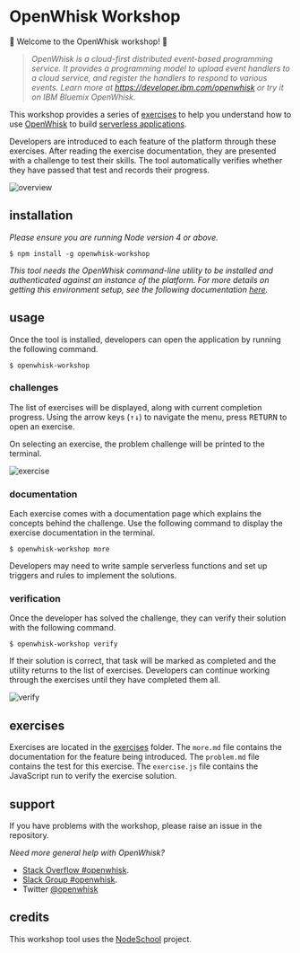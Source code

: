 # OpenWhisk Workshop

🎉 Welcome to the OpenWhisk workshop! 🎉

> *OpenWhisk is a cloud-first distributed event-based programming service. It provides a programming model to upload event handlers to a cloud service, and register the handlers to respond to various events. Learn more at https://developer.ibm.com/openwhisk or try it on IBM Bluemix OpenWhisk.*

This workshop provides a series of [exercises](https://github.com/openwhisk/openwhisk-workshop/tree/master/exercises) to help you understand how to use [OpenWhisk](https://github.com/openwhisk/openwhisk) to build [serverless applications](http://martinfowler.com/articles/serverless.html).


Developers are introduced to each feature of the platform through these exercises. After reading the exercise documentation, they are presented with a challenge to test their skills. The tool automatically verifies whether they have passed that test and records their progress.

![overview](https://dl.dropboxusercontent.com/u/10404736/ow_workshop.png)


## installation

*Please ensure you are running Node version 4 or above.*

```
$ npm install -g openwhisk-workshop 
```

_This tool needs the OpenWhisk command-line utility to be installed and authenticated against an instance of the platform. For more details on getting this environment setup, see the following documentation [here](https://new-console.ng.bluemix.net/openwhisk/cli)._


## usage 

Once the tool is installed, developers can open the application by running the following command.

```
$ openwhisk-workshop
```

### challenges

The list of exercises will be displayed, along with current completion progress. Using the arrow keys (<kbd>&uparrow;</kbd><kbd>&downarrow;</kbd>) to navigate the menu, press <kbd>RETURN</kbd> to open an exercise.

On selecting an exercise, the problem challenge will be printed to the terminal. 

![exercise](https://dl.dropboxusercontent.com/u/10404736/challenge.png)

### documentation

Each exercise comes with a documentation page which explains the concepts behind the challenge. Use the following command to display the exercise documentation in the terminal.

```
$ openwhisk-workshop more
```

Developers may need to write sample serverless functions and set up triggers and rules to implement the solutions.

### verification

Once the developer has solved the challenge, they can verify their solution with the following command.

```
$ openwhisk-workshop verify
```

If their solution is correct, that task will be marked as completed and the utility returns to the list of exercises.
Developers can continue working through the exercises until they have completed them all.

![verify](https://dl.dropboxusercontent.com/u/10404736/verify.png)

## exercises

Exercises are located in the [exercises](./exercises/) folder. The `more.md` file contains the documentation for the feature being introduced. The `problem.md` file contains the test for this exercise. The `exercise.js` file contains the JavaScript run to verify the exercise solution.

## support

If you have problems with the workshop, please raise an issue in the repository. 

*Need more general help with OpenWhisk?*

- [Stack Overflow #openwhisk](http://stackoverflow.com/questions/tagged/openwhisk).
- [Slack Group #openwhisk](https://developer.ibm.com/open/slackin/).
- Twitter [@openwhisk](https://twitter.com/openwhisk)

## credits

This workshop tool uses the [NodeSchool](http://nodeschool.io/) project.
